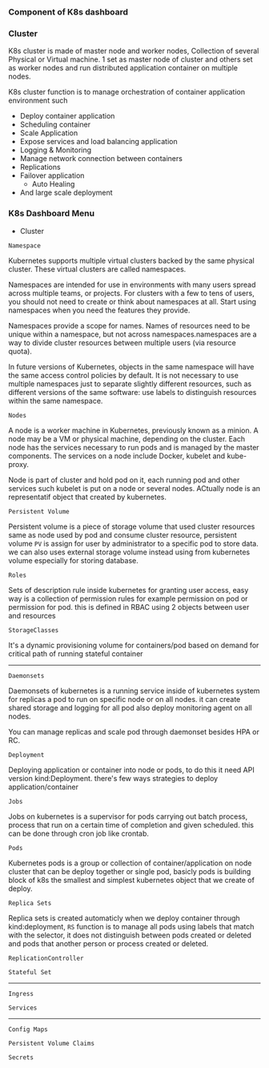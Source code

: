 
### Component of K8s dashboard 

### Cluster

  K8s cluster is made of master node and worker nodes, Collection of several Physical or Virtual machine. 1 set as master node of cluster 
  and others set as worker nodes and run distributed application container on multiple nodes.
  
  K8s cluster function is to manage orchestration of container application environment such
  - Deploy container application
  - Scheduling container
  - Scale Application
  - Expose services and load balancing application
  - Logging & Monitoring
  - Manage network connection between containers
  - Replications
  - Failover application
	- Auto Healing
  - And large scale deployment
  
 
 ### K8s Dashboard Menu
 
 - Cluster
 
 `Namespace`

Kubernetes supports multiple virtual clusters backed by the same physical cluster. These virtual clusters are called 	namespaces.

Namespaces are intended for use in environments with many users spread across multiple teams, or projects. For clusters with a few to tens of users, you should not need to create or think about namespaces at all. Start using namespaces when you need the features they provide.

Namespaces provide a scope for names. Names of resources need to be unique within a namespace, but not across namespaces.namespaces are a way to divide cluster resources between multiple users (via resource quota).
		
In future versions of Kubernetes, objects in the same namespace will have the same access control policies by default. It is not necessary to use multiple namespaces just to separate slightly different resources, such as different versions of the same software: use labels to distinguish resources within the same namespace.

`Nodes`

A node is a worker machine in Kubernetes, previously known as a minion. A node may be a VM or physical machine, depending on the cluster. Each node has the services necessary to run pods and is managed by the master components. The services on a node include Docker, kubelet and kube-proxy. 

Node is part of cluster and hold pod on it, each running pod and other services such kubelet is put on a node or several nodes. ACtually node is an representatif object that created by kubernetes.

`Persistent Volume`

Persistent volume is a piece of storage volume that used cluster resources same as node used by pod and consume cluster resource, persistent volume `PV` is assign for user by administrator to a specific pod to store data. we can also uses external storage volume instead using from kubernetes  volume especially for storing database.

`Roles`

Sets of description rule inside kubernetes for granting user access, easy way is a collection of permission rules for example permission on pod or permission for pod. this is defined in RBAC using 2 objects between user and resources

`StorageClasses`

It's a dynamic provisioning volume for containers/pod based on demand for critical path of running stateful container

---

`Daemonsets`

Daemonsets of kubernetes is a running service inside of kubernetes system for replicas a pod to run on specific node or on all nodes. it can create shared storage and logging for all pod also deploy monitoring agent on all nodes.

You can manage replicas and scale pod through daemonset besides HPA or RC.

`Deployment`

Deploying application or container into node or pods, to do this it need API version kind:Deployment. there's few ways strategies to deploy application/container 

`Jobs`

Jobs on kubernetes is a supervisor for pods carrying out batch process, process that run on a certain time of completion
and given scheduled. this can be done through cron job like crontab.

`Pods`

Kubernetes pods is a group or collection of container/application on node cluster that can be deploy together or single pod, basicly pods is building block of k8s the smallest and simplest kubernetes object that we create of deploy.

`Replica Sets`

Replica sets is created automaticly when we deploy container through kind:deployment, `RS` function is to manage all pods using labels that match with the selector, it does not distinguish between pods created or deleted and pods that another person or process created or deleted.


`ReplicationController`



`Stateful Set`

---

`Ingress`

`Services`

---

`Config Maps`

`Persistent Volume Claims`

`Secrets`












  
